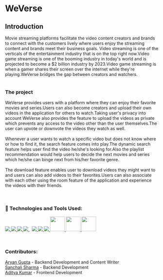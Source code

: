 # WeVerse

## Introduction

Movie streaming platforms facilitate the video content creators and brands to connect with the customers lively where users enjoy the streaming content and brands meet their business goals. Video streaming is one of the verticals of the entertainment industry that is on the top right now.Video game streaming is one of the booming industry in today's world and is projected to become a $2 billion industry by 2023.Video game streaming is when a gamer shares their screen over the internet while they're playing.WeVerse bridges the gap between creators and watchers.
<br>
<br>

### **The project**

WeVerse provides users with a platform where they can enjoy their favorite movies and series.Users can also become creators and upload their own videos in the application for others to watch.Taking user's privacy into account WeVerse also provides the feature to upload the videos as private which prevents any access to the video other than the user themselves.The user can upvote or downvote the videos they watch as well.
<br>
<br>
Whenever a user wants to watch a specific video but does not know where or how to find it, the search feature comes into play.The dynamic search feature helps user find the video he/she's looking for.Also the playlist recommendation would help users to decide the next movies and series which he/she can binge next from his/her favorite genre.
<br>
<br>
The download feature enables user to download videos they might want to and users can also add videos to their favorites.Users can also associate with each other using the room feature of the application and experience the videos with their friends.
<br>
<br>
<br>

### 🚀 Technologies and Tools Used:

<p align="left">  
    <a href="https://developer.mozilla.org/en-US/docs/Web/JavaScript" target="_blank"> <img src="https://img.icons8.com/color/48/000000/javascript.png"/> </a> 
    <a href="https://www.w3.org/html/" target="_blank"> <img src="https://img.icons8.com/color/48/000000/html-5.png"/> </a> 
    <a href="https://www.w3schools.com/css/" target="_blank"> <img src="https://img.icons8.com/color/48/000000/css3.png"/> </a>  
    <a style="padding-right:8px;" href="https://nodejs.org" target="_blank"> <img src="https://img.icons8.com/color/48/000000/nodejs.png"/> </a> 
    <a href="https://git-scm.com/" target="_blank"> <img src="https://img.icons8.com/color/48/000000/git.png"/> </a> 
    <a href="https://code.visualstudio.com/" target="_blank"> <img src="https://img.icons8.com/color/48/000000/visual-studio-code-2019.png"/> </a>
    <a href="https://github.com/" target="_blank"> <img src="https://img.icons8.com/ios-glyphs/30/000000/github.png"/> </a>
    <a href="https://reactjs.org/" target="_blank"> <img src="https://img.icons8.com/plasticine/344/react.png" width="48" height="48"/> </a>
    <a href="https://getbootstrap.com/" target="_blank"> <img src="https://user-images.githubusercontent.com/97422140/198540754-efe30e88-3ca9-4aa2-9fc0-7745b68f1bdb.png" width="48" height="48"/> </a>
    <a href="https://www.mongodb.com/" target="_blank"> <img src="https://user-images.githubusercontent.com/97422140/198540945-7a1430df-5aee-48e1-af3a-6c50842275b4.png" width="48" height="48"/> </a>

</p>
<br>

### Contributors:

<p>
 <a href="https://github.com/aryanguptaaa" target="_blank" title="Go to Aryan's Github Profile">Aryan Gupta</a> - Backend Development and Content Writer
 <br>
 <a href="https://github.com/Sanchali-Sharma" target="_blank" title="Go to Sanchali's Github Profile">Sanchali Sharma</a> - Backend Development
 <br>
 <a href="https://github.com/CoderAdi003" target="_blank">Aditya Kumar</a> - Frontend Development
</p>
<br>
